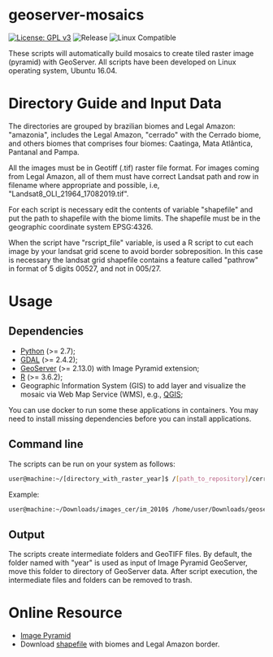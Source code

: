 # geoserver-mosaics

[![License: GPL v3](https://img.shields.io/badge/License-GPLv3-blue.svg)](https://github.com/terrabrasilis/geoserver-mosaics/blob/master/LICENSE)
![Release](https://img.shields.io/github/v/release/terrabrasilis/geoserver-mosaics)
![Linux Compatible](https://img.shields.io/badge/platform-linux-bringhtgreen)
<!---![Linux Compatible](https://img.shields.io/badge/linux-compatible%20🐧-brightgreen.svg)-->

These scripts will automatically build mosaics to create tiled raster image (pyramid) with GeoServer. All scripts have been developed on Linux operating system, Ubuntu 16.04. 

# Directory Guide and Input Data

The directories are grouped by brazilian biomes and Legal Amazon: "amazonia", includes the Legal Amazon, "cerrado" with the Cerrado biome, and others biomes that comprises four biomes: Caatinga, Mata Atlântica, Pantanal and Pampa.

All the images must be in Geotiff (.tif) raster file format. For images coming from Legal Amazon, all of them must have correct Landsat path and row in filename where appropriate and possible, i.e, "Landsat8_OLI_21964_17082019.tif". 

For each script is necessary edit the contents of variable "shapefile" and put the path to shapefile with the biome limits. The shapefile must be in the geographic coordinate system EPSG:4326.  

When the script have "rscript_file" variable, is used a R script to cut each image by your landsat grid scene to avoid border sobreposition. In this case is necessary the landsat grid shapefile contains a feature called "pathrow" in format of 5 digits 00527, and not in 005/27.

# Usage

## Dependencies
- [Python](https://www.python.org/) (>= 2.7);
- [GDAL](https://gdal.org) (>= 2.4.2);
- [GeoServer](http://geoserver.org/) (>= 2.13.0) with Image Pyramid extension;
- [R](https://www.r-project.org/) (>= 3.6.2);
- Geographic Information System (GIS) to add layer and visualize the mosaic via Web Map Service (WMS), e.g., [QGIS](https://qgis.org/en/site/#);

You can use docker to run some these applications in containers. You may need to install missing dependencies before you can install applications.


## Command line

The scripts can be run on your system as follows:

```bash
user@machine:~/[directory_with_raster_year]$ /[path_to_repository]/cerrado/gdal_process_PRODES_CERRADO_2000-2018.sh [year]
```
Example:

```bash
user@machine:~/Downloads/images_cer/im_2010$ /home/user/Downloads/geoserver_mosaics/cerrado/gdal_process_PRODES_CERRADO_2000-2018.sh 2010

```
## Output

The scripts create intermediate folders and GeoTIFF files. By default, the folder named with "year" is used as input of Image Pyramid GeoServer, move this folder to directory of GeoServer data. After script execution, the intermediate files and folders can be removed to trash. 

# Online Resource

- [Image Pyramid](https://docs.geoserver.org/stable/en/user/tutorials/imagepyramid/imagepyramid.html)
- Download [shapefile](http://terrabrasilis.dpi.inpe.br/downloads/) with biomes and Legal Amazon border.

